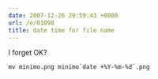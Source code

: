 ```yaml
---
date: 2007-12-26 20:59:43 +0000
url: /e/01098
title: date time for file name
---
```


I forget OK?

	mv minimo.png minimo`date +%Y-%m-%d`.png
